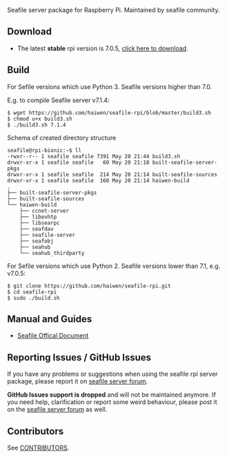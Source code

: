 Seafile server package for Raspberry Pi. Maintained by seafile community.

## Download

- The latest **stable** rpi version is 7.0.5, [click here to download](https://github.com/haiwen/seafile-rpi/releases/download/v7.0.5/seafile-server_7.0.5_stable_pi.tar.gz).

## Build
For Sefile versions which use Python 3. Seafile versions higher than 7.0.

E.g. to compile Seafile server v7.1.4:
```
$ wget https://github.com/haiwen/seafile-rpi/blob/master/build3.sh
$ chmod u+x build3.sh
$ ./build3.sh 7.1.4
```
Schema of created directory structure
```
seafile@rpi-bionic:~$ ll
-rwxr--r-- 1 seafile seafile 7391 May 20 21:44 build3.sh
drwxr-xr-x 1 seafile seafile   60 May 20 21:18 built-seafile-server-pkgs
drwxr-xr-x 1 seafile seafile  214 May 20 21:14 built-seafile-sources
drwxr-xr-x 1 seafile seafile  160 May 20 21:14 haiwen-build
.
├── built-seafile-server-pkgs
├── built-seafile-sources
└── haiwen-build
    ├── ccnet-server
    ├── libevhtp
    ├── libsearpc
    ├── seafdav
    ├── seafile-server
    ├── seafobj
    ├── seahub
    └── seahub_thirdparty
```

For Sefile versions which use Python 2. Seafile versions lower than 7.1, e.g. v7.0.5:
```
$ git clone https://github.com/haiwen/seafile-rpi.git
$ cd seafile-rpi
$ sudo ./build.sh
```

## Manual and Guides

- [Seafile Offical Document](http://manual.seafile.com/deploy/using_sqlite.html)

## Reporting Issues / GitHub Issues

If you have any problems or suggestions when using the seafile rpi server package, please report it on [seafile server forum](https://forum.seafile.com/). 

**GitHub Issues support is dropped** and will not  be maintained anymore. If you need help, clarification or report some weird behaviour, please post it on the [seafile server forum](https://forum.seafile.com/) as well.

## Contributors

See [CONTRIBUTORS](CONTRIBUTORS).
